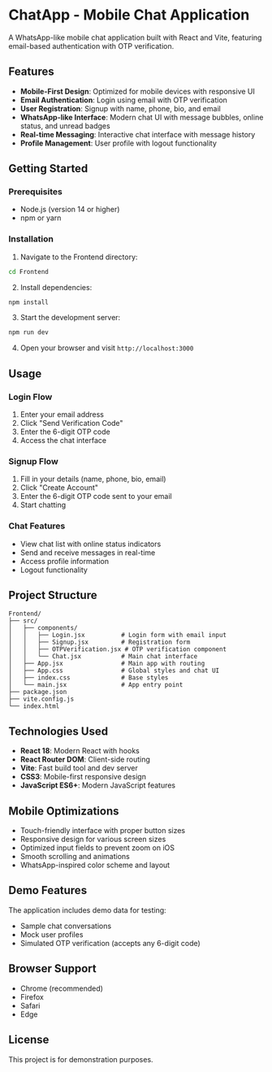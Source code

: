 # ChatApp - Mobile Chat Application

A WhatsApp-like mobile chat application built with React and Vite, featuring email-based authentication with OTP verification.

## Features

- **Mobile-First Design**: Optimized for mobile devices with responsive UI
- **Email Authentication**: Login using email with OTP verification
- **User Registration**: Signup with name, phone, bio, and email
- **WhatsApp-like Interface**: Modern chat UI with message bubbles, online status, and unread badges
- **Real-time Messaging**: Interactive chat interface with message history
- **Profile Management**: User profile with logout functionality

## Getting Started

### Prerequisites

- Node.js (version 14 or higher)
- npm or yarn

### Installation

1. Navigate to the Frontend directory:
```bash
cd Frontend
```

2. Install dependencies:
```bash
npm install
```

3. Start the development server:
```bash
npm run dev
```

4. Open your browser and visit `http://localhost:3000`

## Usage

### Login Flow
1. Enter your email address
2. Click "Send Verification Code"
3. Enter the 6-digit OTP code
4. Access the chat interface

### Signup Flow
1. Fill in your details (name, phone, bio, email)
2. Click "Create Account"
3. Enter the 6-digit OTP code sent to your email
4. Start chatting

### Chat Features
- View chat list with online status indicators
- Send and receive messages in real-time
- Access profile information
- Logout functionality

## Project Structure

```
Frontend/
├── src/
│   ├── components/
│   │   ├── Login.jsx          # Login form with email input
│   │   ├── Signup.jsx         # Registration form
│   │   ├── OTPVerification.jsx # OTP verification component
│   │   └── Chat.jsx           # Main chat interface
│   ├── App.jsx                # Main app with routing
│   ├── App.css                # Global styles and chat UI
│   ├── index.css              # Base styles
│   └── main.jsx               # App entry point
├── package.json
├── vite.config.js
└── index.html
```

## Technologies Used

- **React 18**: Modern React with hooks
- **React Router DOM**: Client-side routing
- **Vite**: Fast build tool and dev server
- **CSS3**: Mobile-first responsive design
- **JavaScript ES6+**: Modern JavaScript features

## Mobile Optimizations

- Touch-friendly interface with proper button sizes
- Responsive design for various screen sizes
- Optimized input fields to prevent zoom on iOS
- Smooth scrolling and animations
- WhatsApp-inspired color scheme and layout

## Demo Features

The application includes demo data for testing:
- Sample chat conversations
- Mock user profiles
- Simulated OTP verification (accepts any 6-digit code)

## Browser Support

- Chrome (recommended)
- Firefox
- Safari
- Edge

## License

This project is for demonstration purposes.
